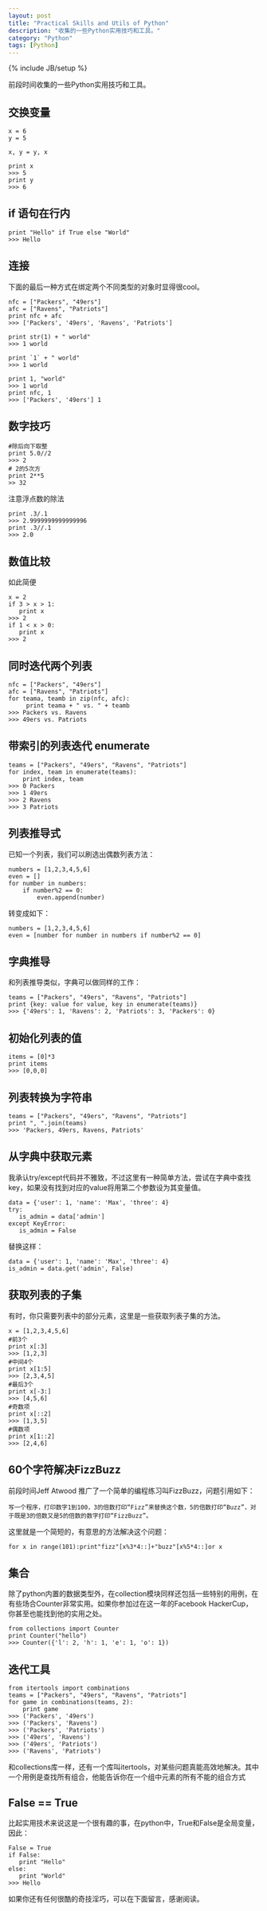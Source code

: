 ```yaml
---
layout: post
title: "Practical Skills and Utils of Python"
description: "收集的一些Python实用技巧和工具。"
category: "Python"
tags: [Python]
---
```

{% include JB/setup %}


前段时间收集的一些Python实用技巧和工具。

## 交换变量

    x = 6
    y = 5
     
    x, y = y, x
     
    print x
    >>> 5
    print y
    >>> 6


## if 语句在行内

    print "Hello" if True else "World"
    >>> Hello


## 连接

下面的最后一种方式在绑定两个不同类型的对象时显得很cool。

    nfc = ["Packers", "49ers"]
    afc = ["Ravens", "Patriots"]
    print nfc + afc
    >>> ['Packers', '49ers', 'Ravens', 'Patriots']
     
    print str(1) + " world"
    >>> 1 world
     
    print `1` + " world"
    >>> 1 world
     
    print 1, "world"
    >>> 1 world
    print nfc, 1
    >>> ['Packers', '49ers'] 1
	

## 数字技巧
	
    #除后向下取整
    print 5.0//2
    >>> 2
    # 2的5次方
    print 2**5
    >> 32

注意浮点数的除法
	
    print .3/.1
    >>> 2.9999999999999996
    print .3//.1
    >>> 2.0

## 数值比较

如此简便
	
    x = 2
    if 3 > x > 1:
       print x
    >>> 2
    if 1 < x > 0:
       print x
    >>> 2

## 同时迭代两个列表

    nfc = ["Packers", "49ers"]
    afc = ["Ravens", "Patriots"]
    for teama, teamb in zip(nfc, afc):
         print teama + " vs. " + teamb
    >>> Packers vs. Ravens
    >>> 49ers vs. Patriots

## 带索引的列表迭代  enumerate

    teams = ["Packers", "49ers", "Ravens", "Patriots"]
    for index, team in enumerate(teams):
        print index, team
    >>> 0 Packers
    >>> 1 49ers
    >>> 2 Ravens
    >>> 3 Patriots

## 列表推导式

已知一个列表，我们可以刷选出偶数列表方法：
	
    numbers = [1,2,3,4,5,6]
    even = []
    for number in numbers:
        if number%2 == 0:
            even.append(number)

转变成如下：

    numbers = [1,2,3,4,5,6]
    even = [number for number in numbers if number%2 == 0]



## 字典推导

和列表推导类似，字典可以做同样的工作：
	
    teams = ["Packers", "49ers", "Ravens", "Patriots"]
    print {key: value for value, key in enumerate(teams)}
    >>> {'49ers': 1, 'Ravens': 2, 'Patriots': 3, 'Packers': 0}

## 初始化列表的值

    items = [0]*3
    print items
    >>> [0,0,0]

## 列表转换为字符串
	
    teams = ["Packers", "49ers", "Ravens", "Patriots"]
    print ", ".join(teams)
    >>> 'Packers, 49ers, Ravens, Patriots'

## 从字典中获取元素

我承认try/except代码并不雅致，不过这里有一种简单方法，尝试在字典中查找key，如果没有找到对应的value将用第二个参数设为其变量值。

	
    data = {'user': 1, 'name': 'Max', 'three': 4}
    try:
       is_admin = data['admin']
    except KeyError:
       is_admin = False

	
替换这样：

    data = {'user': 1, 'name': 'Max', 'three': 4}
    is_admin = data.get('admin', False)

## 获取列表的子集

有时，你只需要列表中的部分元素，这里是一些获取列表子集的方法。
	
    x = [1,2,3,4,5,6]
    #前3个
    print x[:3]
    >>> [1,2,3]
    #中间4个
    print x[1:5]
    >>> [2,3,4,5]
    #最后3个
    print x[-3:]
    >>> [4,5,6]
    #奇数项
    print x[::2]
    >>> [1,3,5]
    #偶数项
    print x[1::2]
    >>> [2,4,6]

## 60个字符解决FizzBuzz

前段时间Jeff Atwood 推广了一个简单的编程练习叫FizzBuzz，问题引用如下：

    写一个程序，打印数字1到100，3的倍数打印“Fizz”来替换这个数，5的倍数打印“Buzz”，对于既是3的倍数又是5的倍数的数字打印“FizzBuzz”。

这里就是一个简短的，有意思的方法解决这个问题：
	
    for x in range(101):print"fizz"[x%3*4::]+"buzz"[x%5*4::]or x

## 集合

除了python内置的数据类型外，在collection模块同样还包括一些特别的用例，在有些场合Counter非常实用。如果你参加过在这一年的Facebook HackerCup，你甚至也能找到他的实用之处。

	
    from collections import Counter
    print Counter("hello")
    >>> Counter({'l': 2, 'h': 1, 'e': 1, 'o': 1})

## 迭代工具
	
    from itertools import combinations
    teams = ["Packers", "49ers", "Ravens", "Patriots"]
    for game in combinations(teams, 2):
        print game
    >>> ('Packers', '49ers')
    >>> ('Packers', 'Ravens')
    >>> ('Packers', 'Patriots')
    >>> ('49ers', 'Ravens')
    >>> ('49ers', 'Patriots')
    >>> ('Ravens', 'Patriots')

和collections库一样，还有一个库叫itertools，对某些问题真能高效地解决。其中一个用例是查找所有组合，他能告诉你在一个组中元素的所有不能的组合方式

## False == True

比起实用技术来说这是一个很有趣的事，在python中，True和False是全局变量，因此：

	
    False = True
    if False:
       print "Hello"
    else:
       print "World"
    >>> Hello

如果你还有任何很酷的奇技淫巧，可以在下面留言，感谢阅读。
